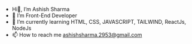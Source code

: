 -  Hi👋, I’m Ashish Sharma
- 👀 I’m Front-End Developer
- 🌱 I’m currently learning HTML, CSS, JAVASCRIPT, TAILWIND, ReactJs, NodeJs
- 📫 How to reach me ashishsharma.2953@gmail.com

<!---
AshishSharma2953/AshishSharma2953 is a ✨ special ✨ repository because its `README.md` (this file) appears on your GitHub profile.
You can click the Preview link to take a look at your changes.
--->
